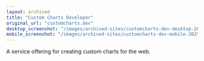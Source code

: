 ```yaml
---
layout: archived
title: "Custom Charts Developer"
original_url: "customcharts.dev"
desktop_screenshot: "/images/archived-sites/customcharts-dev-desktop-20250620.png"
mobile_screenshot: "/images/archived-sites/customcharts-dev-mobile-20250620.png"
---
```


A service offering for creating custom charts for the web.

